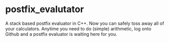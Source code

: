 # postfix_evalutator
A stack based postfix evaluator in C++.
Now you can safely toss away all of your calculators. Anytime you need to do (simple) arithmetic, log onto Github and a postfix evaluator is waiting here for you.
